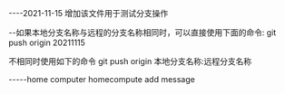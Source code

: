 ----2021-11-15
增加该文件用于测试分支操作



--如果本地分支名称与远程的分支名称相同时，可以直接使用下面的命令:
git push origin 20211115

不相同时使用如下的命令
git push origin 本地分支名称:远程分支名称


-----home computer
homecompute add message
